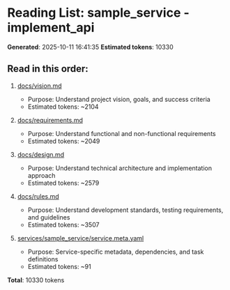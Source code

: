 # Reading List: sample_service - implement_api

**Generated**: 2025-10-11 16:41:35
**Estimated tokens**: 10330

## Read in this order:

1. [docs/vision.md](../../../../docs/vision.md)
   - Purpose: Understand project vision, goals, and success criteria
   - Estimated tokens: ~2104

2. [docs/requirements.md](../../../../docs/requirements.md)
   - Purpose: Understand functional and non-functional requirements
   - Estimated tokens: ~2049

3. [docs/design.md](../../../../docs/design.md)
   - Purpose: Understand technical architecture and implementation approach
   - Estimated tokens: ~2579

4. [docs/rules.md](../../../../docs/rules.md)
   - Purpose: Understand development standards, testing requirements, and guidelines
   - Estimated tokens: ~3507

5. [services/sample_service/service.meta.yaml](../../../../services/sample_service/service.meta.yaml)
   - Purpose: Service-specific metadata, dependencies, and task definitions
   - Estimated tokens: ~91

**Total**: 10330 tokens
